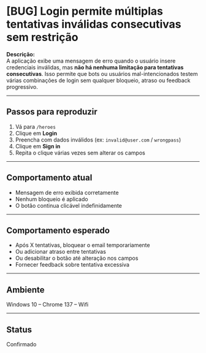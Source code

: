 # [BUG] Login permite múltiplas tentativas inválidas consecutivas sem restrição

**Descrição:**  
A aplicação exibe uma mensagem de erro quando o usuário insere credenciais inválidas, mas **não há nenhuma limitação para tentativas consecutivas**. Isso permite que bots ou usuários mal-intencionados testem várias combinações de login sem qualquer bloqueio, atraso ou feedback progressivo.

---

## Passos para reproduzir

1. Vá para `/heroes`
2. Clique em **Login**
3. Preencha com dados inválidos (ex: `invalid@user.com` / `wrongpass`)
4. Clique em **Sign in**
5. Repita o clique várias vezes sem alterar os campos

---

## Comportamento atual

- Mensagem de erro exibida corretamente
- Nenhum bloqueio é aplicado
- O botão continua clicável indefinidamente

---

## Comportamento esperado

- Após X tentativas, bloquear o email temporariamente
- Ou adicionar atraso entre tentativas
- Ou desabilitar o botão até alteração nos campos
- Fornecer feedback sobre tentativa excessiva

---

## Ambiente

Windows 10 – Chrome 137 – Wifi

---

## Status

Confirmado